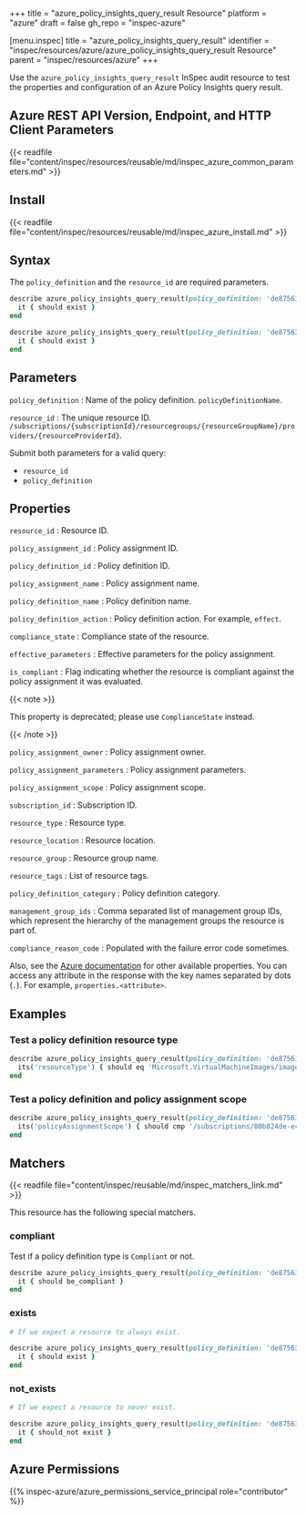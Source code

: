 +++
title = "azure_policy_insights_query_result Resource"
platform = "azure"
draft = false
gh_repo = "inspec-azure"

[menu.inspec]
title = "azure_policy_insights_query_result"
identifier = "inspec/resources/azure/azure_policy_insights_query_result Resource"
parent = "inspec/resources/azure"
+++

Use the `azure_policy_insights_query_result` InSpec audit resource to test the properties and configuration of an Azure Policy Insights query result.

## Azure REST API Version, Endpoint, and HTTP Client Parameters

{{< readfile file="content/inspec/resources/reusable/md/inspec_azure_common_parameters.md" >}}

## Install

{{< readfile file="content/inspec/resources/reusable/md/inspec_azure_install.md" >}}

## Syntax

The `policy_definition` and the `resource_id` are required parameters.

```ruby
describe azure_policy_insights_query_result(policy_definition: 'de875639-505c-4c00-b2ab-bb290dab9a54', resource_id: '/subscriptions/80b824de-ec53-4116-9868-3deeab10b0cd/resourcegroups/jfm-winimgbuilderrg2/providers/microsoft.virtualmachineimages/imagetemplates/win1021h1') do
  it { should exist }
end
```

```ruby
describe azure_policy_insights_query_result(policy_definition: 'de875639-505c-4c00-b2ab-bb290dab9a54', resource_id: '/subscriptions/80b824de-ec53-4116-9868-3deeab10b0cd/resourcegroups/jfm-winimgbuilderrg2/providers/microsoft.virtualmachineimages/imagetemplates/win1021h1') do
  it { should exist }
end
```

## Parameters

`policy_definition`
: Name of the policy definition. `policyDefinitionName`.

`resource_id`
: The unique resource ID. `/subscriptions/{subscriptionId}/resourcegroups/{resourceGroupName}/providers/{resourceProviderId}`.

Submit both parameters for a valid query:

- `resource_id`
- `policy_definition`

## Properties

`resource_id`
: Resource ID.

`policy_assignment_id`
: Policy assignment ID.

`policy_definition_id`
: Policy definition ID.

`policy_assignment_name`
: Policy assignment name.

`policy_definition_name`
: Policy definition name.

`policy_definition_action`
: Policy definition action. For example, `effect`.

`compliance_state`
: Compliance state of the resource.

`effective_parameters`
: Effective parameters for the policy assignment.

`is_compliant`
: Flag indicating whether the resource is compliant against the policy assignment it was evaluated.

{{< note >}}

This property is deprecated; please use `ComplianceState` instead.

{{< /note >}}

`policy_assignment_owner`
: Policy assignment owner.

`policy_assignment_parameters`
: Policy assignment parameters.

`policy_assignment_scope`
: Policy assignment scope.

`subscription_id`
: Subscription ID.

`resource_type`
: Resource type.

`resource_location`
: Resource location.

`resource_group`
: Resource group name.

`resource_tags`
: List of resource tags.

`policy_definition_category`
: Policy definition category.

`management_group_ids`
: Comma separated list of management group IDs, which represent the hierarchy of the management groups the resource is part of.

`compliance_reason_code`
: Populated with the failure error code sometimes.

Also, see the [Azure documentation](https://docs.microsoft.com/en-us/rest/api/policy/policystates/listqueryresultsforsubscription#policystate) for other available properties. You can access any attribute in the response with the key names separated by dots (`.`). For example, `properties.<attribute>`.

## Examples

### Test a policy definition resource type

```ruby
describe azure_policy_insights_query_result(policy_definition: 'de875639-505c-4c00-b2ab-bb290dab9a54',  resource_id: '/subscriptions/80b824de-ec53-4116-9868-3deeab10b0cd/resourcegroups/jfm-winimgbuilderrg2/providers/microsoft.virtualmachineimages/imagetemplates/win1021h1') do
  its('resourceType') { should eq 'Microsoft.VirtualMachineImages/imageTemplates' }
end
```

### Test a policy definition and policy assignment scope

```ruby
describe azure_policy_insights_query_result(policy_definition: 'de875639-505c-4c00-b2ab-bb290dab9a54', resource_id: '/subscriptions/80b824de-ec53-4116-9868-3deeab10b0cd/resourcegroups/jfm-winimgbuilderrg2/providers/microsoft.virtualmachineimages/imagetemplates/win1021h1') do
  its('policyAssignmentScope') { should cmp '/subscriptions/80b824de-ec53-4116-9868-3deeab10b0cd' }
end
```

## Matchers

{{< readfile file="content/inspec/reusable/md/inspec_matchers_link.md" >}}

This resource has the following special matchers.

### compliant

Test if a policy definition type is `Compliant` or not.

```ruby
describe azure_policy_insights_query_result(policy_definition: 'de875639-505c-4c00-b2ab-bb290dab9a54', resource_id: '/subscriptions/80b824de-ec53-4116-9868-3deeab10b0cd/resourcegroups/jfm-winimgbuilderrg2/providers/microsoft.virtualmachineimages/imagetemplates/win1021h1') do
  it { should be_compliant }
end
```

### exists

```ruby
# If we expect a resource to always exist.

describe azure_policy_insights_query_result(policy_definition: 'de875639-505c-4c00-b2ab-bb290dab9a54', resource_id: '/subscriptions/80b824de-ec53-4116-9868-3deeab10b0cd/resourcegroups/jfm-winimgbuilderrg2/providers/microsoft.virtualmachineimages/imagetemplates/win1021h1') do
  it { should exist }
end
```

### not_exists

```ruby
# If we expect a resource to never exist.

describe azure_policy_insights_query_result(policy_definition: 'de875639-505c-4c00-b2ab-bb290dab9a54', resource_id: '/subscriptions/80b824de-ec53-4116-9868-3deeab10b0cd/resourcegroups/jfm-winimgbuilderrg2/providers/microsoft.virtualmachineimages/imagetemplates/win1021h1') do
  it { should_not exist }
end
```

## Azure Permissions

{{% inspec-azure/azure_permissions_service_principal role="contributor" %}}
